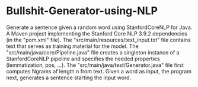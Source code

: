 # Bullshit-Generator-using-NLP
Generate a sentence given a random word using StanfordCoreNLP for Java. 
A Maven project implementing the Stanford Core NLP 3.9.2 dependencies (in the "pom.xml" file).
The "src/main/resources/text_input.txt" file contains text that serves as training material for the model.
The "src/main/java/core/Pipeline.java" file creates a singleton instance of a StanfordCoreNLP pipeline and specifies the needed properties (lemmatization, pos, ...).
The "src/main/java/test/Generator.java" file first computes Ngrams of length n from text. Given a word as input, the program next, generates a sentence starting the input word.

